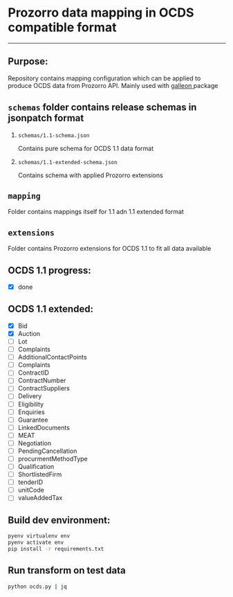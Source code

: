 # Prozorro data mapping in OCDS compatible format
---

## Purpose:
Repository contains mapping configuration which can be applied to produce OCDS data from Prozorro API. 
Mainly used with [ galleon ](https://gitlab.quintagroup.com/yshalenyk/galleon) package

## `schemas` folder contains release schemas in jsonpatch format
1. `schemas/1.1-schema.json` 

    Contains pure schema for OCDS 1.1 data format
2. `schemas/1.1-extended-schema.json`

    Contains schema with applied Prozorro extensions 

## `mapping` 
Folder contains mappings itself for 1.1 adn 1.1 extended format

## `extensions`
Folder contains Prozorro extensions for OCDS 1.1 to fit all data available 

## OCDS 1.1 progress:
- [x] done

## OCDS 1.1 extended:

- [x] Bid
- [x] Auction
- [ ] Lot
- [ ] Complaints
- [ ] AdditionalContactPoints
- [ ] Complaints
- [ ] ContractID
- [ ] ContractNumber
- [ ] ContractSuppliers
- [ ] Delivery
- [ ] Eligibility
- [ ] Enquiries
- [ ] Guarantee
- [ ] LinkedDocuments
- [ ] MEAT
- [ ] Negotiation
- [ ] PendingCancellation
- [ ] procurmentMethodType
- [ ] Qualification
- [ ] ShortlistedFirm
- [ ] tenderID
- [ ] unitCode
- [ ] valueAddedTax

## Build dev environment:
```bash
pyenv virtualenv env
pyenv activate env
pip install -r requirements.txt
```

## Run transform on test data
``` bash
python ocds.py | jq
```
